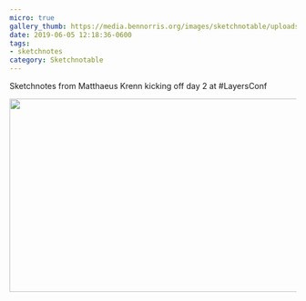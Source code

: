 ```yaml
---
micro: true
gallery_thumb: https://media.bennorris.org/images/sketchnotable/uploads/2019/0c20945b92.jpg
date: 2019-06-05 12:18:36-0600
tags:
- sketchnotes
category: Sketchnotable
---
```


Sketchnotes from Matthaeus Krenn kicking off day 2 at #LayersConf

<img src="https://media.bennorris.org/images/sketchnotable/uploads/2019/0c20945b92.jpg" width="600" height="340" alt="" />